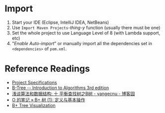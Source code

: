 # Import
1) Start your IDE (Eclipse, IntelliJ IDEA, NetBeans)
2) Use `Import Maven Projects`*-thing-y* function (usually there must be one)
3) Set the whole project to use Language Level of 8 (with Lambda support, etc)
4) "*Enable Auto-import*" or manually import all the dependencies set in `<dependencies>` of `pom.xml`.

# Reference Readings
* [Project Specifications](/files/880438/spec.pdf)
* [B-Tree -- Introduction to Algorithms 3rd edition](/files/880437/into2algo3_btree.pdf)
* [浅谈算法和数据结构: 十 平衡查找树之B树 - yangecnu - 博客园](http://www.cnblogs.com/yangecnu/p/Introduce-B-Tree-and-B-Plus-Tree.html)
* [O 的笔记 &raquo; B+ 树 (1): 定义与基本操作](http://ouonline.net/b-plus-tree-1)
* [B+ Tree Visualization](https://www.cs.usfca.edu/~galles/visualization/BPlusTree.html)
